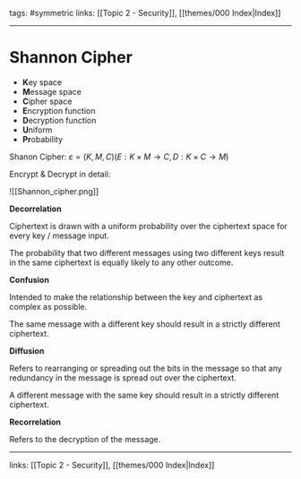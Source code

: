 tags: #symmetric 
links:  [[Topic 2 - Security]], [[themes/000 Index|Index]]

---
# Shannon Cipher

* **K**ey space
* **M**essage space
* **C**ipher space
* **E**ncryption function
* **D**ecryption function
* **U**niform
* **Pr**obability

Shanon Cipher: $ε = {(K, M, C)(E: K × M → C, D: K × C → M)}$

Encrypt & Decrypt in detail:

![[Shannon_cipher.png]]

**Decorrelation** 

Ciphertext is drawn with a uniform probability over the ciphertext space for every key / message input.

The probability that two different messages using two different keys result in the same ciphertext is equally likely to any other outcome.

**Confusion**

Intended to make the relationship between the key and ciphertext as complex as possible.

The same message with a different key should result in a strictly different ciphertext.

**Diffusion**

Refers to rearranging or spreading out the bits in the message so that any redundancy in the message is spread out over the ciphertext. 

A different message with the same key should result in a strictly different ciphertext.

**Recorrelation**

Refers to the decryption of the message.

---
links:  [[Topic 2 - Security]], [[themes/000 Index|Index]]